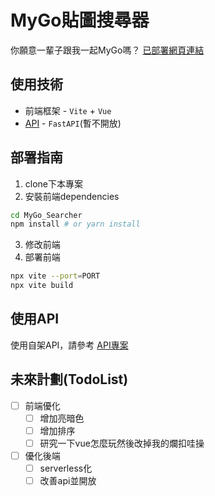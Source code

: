 # MyGo貼圖搜尋器

你願意一輩子跟我一起MyGo嗎？
[已部署網頁連結](https://mygo.miyago9267.com)

## 使用技術

- 前端框架 - `Vite` + `Vue`
- [API](https://github.com/miyago9267/mygoapi) - `FastAPI`(暫不開放)

## 部署指南

1. clone下本專案
2. 安裝前端dependencies
```bash
cd MyGo_Searcher
npm install # or yarn install
```
3. 修改前端
4. 部署前端
```bash
npx vite --port=PORT
npx vite build
```

## 使用API

使用自架API，請參考
[API專案](https://github.com/miyago9267/mygoapi)

## 未來計劃(TodoList)

- [ ] 前端優化
    - [ ] 增加亮暗色
    - [ ] 增加排序
    - [ ] 研究一下vue怎麼玩然後改掉我的爛扣哇操
- [ ] 優化後端
    - [ ] serverless化
    - [ ] 改善api並開放